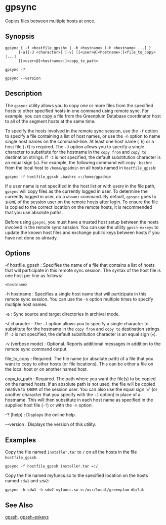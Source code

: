 # gpsync

Copies files between multiple hosts at once.

## Synopsis

```shell
gpsync { -f <hostfile_gpssh> | -h <hostname> [-h <hostname> ...] } 
      [-a][-J <character>] [-v] [[<user>@]<hostname>:]<file_to_copy> [...]
      [[<user>@]<hostname>:]<copy_to_path> 

gpsync -? 

gpsync --version
```

## Description

The `gpsync` utility allows you to copy one or more files from the specified hosts to other specified hosts in one command using remote sync. For example, you can copy a file from the Greenplum Database coordinator host to all of the segment hosts at the same time.

To specify the hosts involved in the remote sync session, use the `-f` option to specify a file containing a list of host names, or use the `-h` option to name single host names on the command-line. At least one host name (`-h`) or a host file (`-f`) is required. The `-J` option allows you to specify a single character to substitute for the hostname in the `copy from` and `copy to` destination strings. If `-J` is not specified, the default substitution character is an equal sign (`=`). For example, the following command will copy `.bashrc` from the local host to `/home/gpadmin` on all hosts named in `hostfile_gpssh`:

```shell
gpsync -f hostfile_gpssh .bashrc =:/home/gpadmin
```

If a user name is not specified in the host list or with user`@` in the file path, `gpsync` will copy files as the currently logged in user. To determine the currently logged in user, do a `whoami` command. By default, `gpsync` goes to `$HOME` of the session user on the remote hosts after login. To ensure the file is copied to the correct location on the remote hosts, it is recommended that you use absolute paths.

Before using `gpsync`, you must have a trusted host setup between the hosts involved in the remote sync session. You can use the utility `gpssh-exkeys` to update the known host files and exchange public keys between hosts if you have not done so already.

## Options

-f hostfile_gpssh
:   Specifies the name of a file that contains a list of hosts that will participate in this remote sync session. The syntax of the host file is one host per line as follows:

```shell
<hostname>
```

-h hostname
:   Specifies a single host name that will participate in this remote sync session. You can use the `-h` option multiple times to specify multiple host names.

-a 
:   Sync source and target directories in archival mode.

-J character
:   The `-J` option allows you to specify a single character to substitute for the hostname in the `copy from` and `copy to` destination strings. If `-J` is not specified, the default substitution character is an equal sign (`=`).

-v (verbose mode)
:   Optional. Reports additional messages in addition to the remote sync command output.

file_to_copy
:   Required. The file name (or absolute path) of a file that you want to copy to other hosts (or file locations). This can be either a file on the local host or on another named host.

copy_to_path
:   Required. The path where you want the file(s) to be copied on the named hosts. If an absolute path is not used, the file will be copied relative to `$HOME` of the session user. You can also use the equal sign '`=`' (or another character that you specify with the `-J` option) in place of a hostname. This will then substitute in each host name as specified in the supplied host file (`-f`) or with the `-h` option.

-? (help)
:   Displays the online help.

--version
:   Displays the version of this utility.

## Examples

Copy the file named `installer.tar` to `/` on all the hosts in the file `hostfile_gpssh`.

```shell
gpsync -f hostfile_gpssh installer.tar =:/
```

Copy the file named myfuncs.so to the specified location on the hosts named `sdw1` and `sdw2`:

```shell
gpsync -h sdw1 -h sdw2 myfuncs.so =:/usr/local/greenplum-db/lib
```

## See Also

[gpssh](/docs/system-utilities/gpssh.md), [gpssh-exkeys](/docs/system-utilities/gpssh-exkeys.md)
